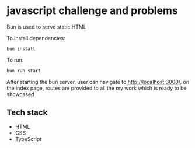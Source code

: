 # javascript challenge and problems

Bun is used to serve static HTML

To install dependencies:

```bash
bun install
```

To run:

```bash
bun run start
```

After starting the bun server, user can navigate to [http://localhost:3000/](http://localhost:3000/), on the index page, routes are provided to all the my work which is ready to be showcased

## Tech stack

- HTML
- CSS
- TypeScript
